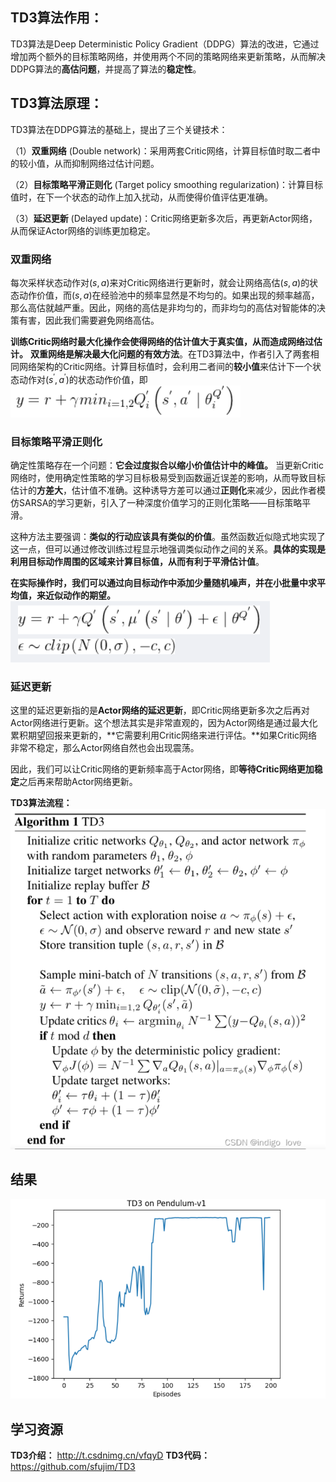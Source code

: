## TD3算法作用：
TD3算法是Deep Deterministic Policy Gradient（DDPG）算法的改进，它通过增加两个额外的目标策略网络，并使用两个不同的策略网络来更新策略，从而解决DDPG算法的**高估问题**，并提高了算法的**稳定性**。

## TD3算法原理：
TD3算法在DDPG算法的基础上，提出了三个关键技术：

（1）**双重网络** (Double network)：采用两套Critic网络，计算目标值时取二者中的较小值，从而抑制网络过估计问题。

（2）**目标策略平滑正则化** (Target policy smoothing regularization)：计算目标值时，在下一个状态的动作上加入扰动，从而使得价值评估更准确。

（3）**延迟更新** (Delayed update)：Critic网络更新多次后，再更新Actor网络，从而保证Actor网络的训练更加稳定。

### 双重网络
每次采样状态动作对$\left ( s,a \right )$来对Critic网络进行更新时，就会让网络高估$\left ( s,a \right )$的状态动作价值，而$\left ( s,a \right )$在经验池中的频率显然是不均匀的。如果出现的频率越高，那么高估就越严重。因此，网络的高估是非均匀的，而非均匀的高估对智能体的决策有害，因此我们需要避免网络高估。

**训练Critic网络时最大化操作会使得网络的估计值大于真实值，从而造成网络过估计。**
**双重网络是解决最大化问题的有效方法**。在TD3算法中，作者引入了两套相同网络架构的Critic网络。计算目标值时，会利用二者间的**较小值**来估计下一个状态动作对$\left ( s^{'},a^{'} \right )$的状态动作价值，即
![alt text](image-5.png)

### 目标策略平滑正则化
确定性策略存在一个问题：**它会过度拟合以缩小价值估计中的峰值。**
当更新Critic网络时，使用确定性策略的学习目标极易受到函数逼近误差的影响，从而导致目标估计的**方差大**，估计值不准确。这种诱导方差可以通过**正则化**来减少，因此作者模仿SARSA的学习更新，引入了一种深度价值学习的正则化策略——目标策略平滑。

这种方法主要强调：**类似的行动应该具有类似的价值**。虽然函数近似隐式地实现了这一点，但可以通过修改训练过程显示地强调类似动作之间的关系。**具体的实现是利用目标动作周围的区域来计算目标值，从而有利于平滑估计值**。

**在实际操作时，我们可以通过向目标动作中添加少量随机噪声，并在小批量中求平均值，来近似动作的期望。**
![alt text](image-6.png)

### 延迟更新
这里的延迟更新指的是**Actor网络的延迟更新**，即Critic网络更新多次之后再对Actor网络进行更新。这个想法其实是非常直观的，因为Actor网络是通过最大化累积期望回报来更新的，**它需要利用Critic网络来进行评估。**如果Critic网络非常不稳定，那么Actor网络自然也会出现震荡。

因此，我们可以让Critic网络的更新频率高于Actor网络，即**等待Critic网络更加稳定**之后再来帮助Actor网络更新。


**TD3算法流程：**
![alt text](image-7.png)

## 结果
![alt text](image-8.png)


## 学习资源
**TD3介绍：** http://t.csdnimg.cn/vfqyD
**TD3代码：** https://github.com/sfujim/TD3